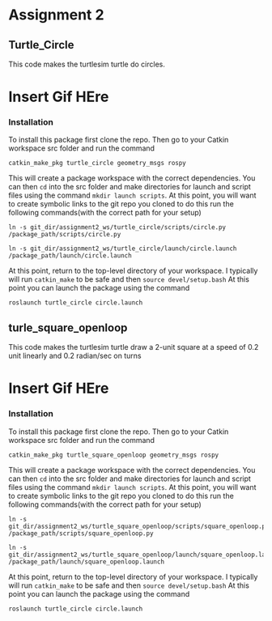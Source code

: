 # Assignment 2
## Turtle_Circle
This code makes the turtlesim turtle do circles. 
# Insert Gif HEre
### Installation
To install this package first clone the repo. Then go to your Catkin workspace src folder and run the command 

```
catkin_make_pkg turtle_circle geometry_msgs rospy
```
This will create a package workspace with the correct dependencies. You can then `cd` into the src folder and make directories for launch and script files using the command `mkdir launch scripts`.
At this point, you will want to create symbolic links to the git repo you cloned to do this run the following commands(with the correct path for your setup)

```
ln -s git_dir/assignment2_ws/turtle_circle/scripts/circle.py /package_path/scripts/circle.py
```
```
ln -s git_dir/assignment2_ws/turtle_circle/launch/circle.launch /package_path/launch/circle.launch
```
At this point, return to the top-level directory of your workspace. I typically will run `catkin_make` to be safe and then `source devel/setup.bash` At this point you can launch the package using the command 

```
roslaunch turtle_circle circle.launch
```

## turle_square_openloop
This code makes the turtlesim turtle draw a 2-unit square at a speed of 0.2 unit linearly and 0.2 radian/sec on turns
# Insert Gif HEre
### Installation
To install this package first clone the repo. Then go to your Catkin workspace src folder and run the command 

```
catkin_make_pkg turtle_square_openloop geometry_msgs rospy
```
This will create a package workspace with the correct dependencies. You can then `cd` into the src folder and make directories for launch and script files using the command `mkdir launch scripts`.
At this point, you will want to create symbolic links to the git repo you cloned to do this run the following commands(with the correct path for your setup)

```
ln -s git_dir/assignment2_ws/turtle_square_openloop/scripts/square_openloop.py /package_path/scripts/square_openloop.py
```
```
ln -s git_dir/assignment2_ws/turtle_square_openloop/launch/square_openloop.launch /package_path/launch/square_openloop.launch
```
At this point, return to the top-level directory of your workspace. I typically will run `catkin_make` to be safe and then `source devel/setup.bash` At this point you can launch the package using the command 

```
roslaunch turtle_circle circle.launch
```

